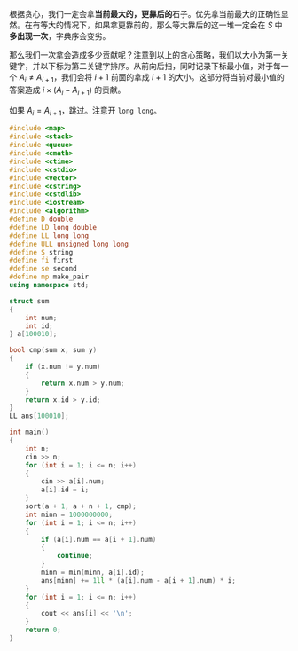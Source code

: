 根据贪心，我们一定会拿**当前最大的，更靠后的**石子。优先拿当前最大的正确性显然。在有等大的情况下，如果拿更靠前的，那么等大靠后的这一堆一定会在 $S$ 中**多出现一次**，字典序会变劣。

那么我们一次拿会造成多少贡献呢？注意到以上的贪心策略，我们以大小为第一关键字，并以下标为第二关键字排序。从前向后扫，同时记录下标最小值，对于每一个 $A_i \ne A_{i + 1}$，我们会将 $i + 1$ 前面的拿成 $i + 1$ 的大小。这部分将当前对最小值的答案造成 $i \times (A_i - A_{i + 1})$ 的贡献。

如果 $A_i = A_{i + 1}$，跳过。注意开 `long long`。

```cpp
#include <map>
#include <stack>
#include <queue>
#include <cmath>
#include <ctime>
#include <cstdio>
#include <vector>
#include <cstring>
#include <cstdlib>
#include <iostream>
#include <algorithm>
#define D double
#define LD long double
#define LL long long
#define ULL unsigned long long
#define S string
#define fi first
#define se second
#define mp make_pair
using namespace std;

struct sum
{
	int num;
	int id;
} a[100010];

bool cmp(sum x, sum y)
{
	if (x.num != y.num)
	{
		return x.num > y.num;
	}
	return x.id > y.id;
}
LL ans[100010];

int main()
{
	int n;
	cin >> n;
	for (int i = 1; i <= n; i++)
	{
		cin >> a[i].num;
		a[i].id = i;
	}
	sort(a + 1, a + n + 1, cmp);
	int minn = 1000000000;
	for (int i = 1; i <= n; i++)
	{
		if (a[i].num == a[i + 1].num)
		{
			continue;
		}
		minn = min(minn, a[i].id);
		ans[minn] += 1ll * (a[i].num - a[i + 1].num) * i;
	}
	for (int i = 1; i <= n; i++)
	{
		cout << ans[i] << '\n';
	}
	return 0;
}

```